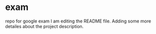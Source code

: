 # exam
repo for google exam
I am editing the README file. Adding some more detailes about the project description.
